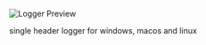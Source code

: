 ![Logger Preview](https://github.com/DANCER888/hlog/blob/main/images/preview.png)

single header logger for windows, macos and linux
